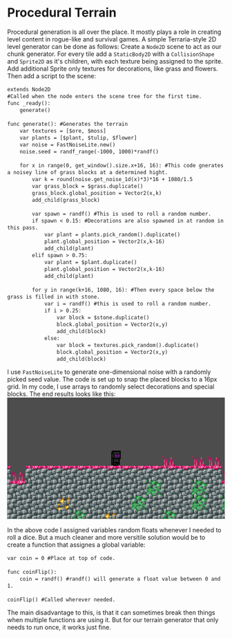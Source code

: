 # Procedural Terrain

Procedural generation is all over the place. It mostly plays a role in creating level content in rogue-like and survival games. A simple Terraria-style 2D level generator can be done as follows: Create a ```Node2D``` scene to act as our chunk generator. For every tile add a ```StaticBody2D``` with a ```CollisionShape``` and ```Sprite2D``` as it's children, with each texture being assigned to the sprite. Add additional Sprite only textures for decorations, like grass and flowers. Then add a script to the scene:
<br>
```gdscript
extends Node2D
#Called when the node enters the scene tree for the first time.
func _ready():
	generate()

func generate(): #Generates the terrain
	var textures = [$ore, $moss]
	var plants = [$plant, $tulip, $flower]
	var noise = FastNoiseLite.new()
	noise.seed = randf_range(-1000, 1000)*randf()

	for x in range(0, get_window().size.x+16, 16): #This code gnerates a noisey line of grass blocks at a determined hight.
		var k = round(noise.get_noise_1d(x)*3)*16 + 1080/1.5
		var grass_block = $grass.duplicate()
		grass_block.global_position = Vector2(x,k)
		add_child(grass_block)

		var spawn = randf() #This is used to roll a random number.
		if spawn < 0.15: #Decorations are also spawned in at random in this pass.
			var plant = plants.pick_random().duplicate()
			plant.global_position = Vector2(x,k-16)
			add_child(plant)
		elif spawn > 0.75:
			var plant = $plant.duplicate()
			plant.global_position = Vector2(x,k-16)
			add_child(plant)

		for y in range(k+16, 1080, 16): #Then every space below the grass is filled in with stone.
			var i = randf() #this is used to roll a random number.
			if i > 0.25:
				var block = $stone.duplicate()
				block.global_position = Vector2(x,y)
				add_child(block)
			else:
				var block = textures.pick_random().duplicate()
				block.global_position = Vector2(x,y)
				add_child(block)
```
I use ```FastNoiseLite``` to generate one-dimensional noise with a randomly picked seed value. The code is set up to snap the placed blocks to a 16px grid. In my code, I use arrays to randomly select decorations and special blocks. The end results looks like this:
<br>
![Terrain](images/terrian.gif)

In the above code I assigned variables random floats whenever I needed to roll a dice. But a much cleaner and more versitile solution would be to create a function that assignes a global variable:
<br>
```gdscript
var coin = 0 #Place at top of code.

func coinFlip():
	coin = randf() #randf() will generate a float value between 0 and 1.

coinFlip() #Called wherever needed.
```

The main disadvantage to this, is that it can sometimes break then things when multiple functions are using it. But for our terrain generator that only needs to run once, it works just fine.